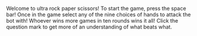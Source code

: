 Welcome to ultra rock paper scissors!
To start the game, press the space bar!
Once in the game select any of the nine choices of hands to attack the bot with!
Whoever wins more games in ten rounds wins it all!
Click the question mark to get more of an understanding of what beats what.
